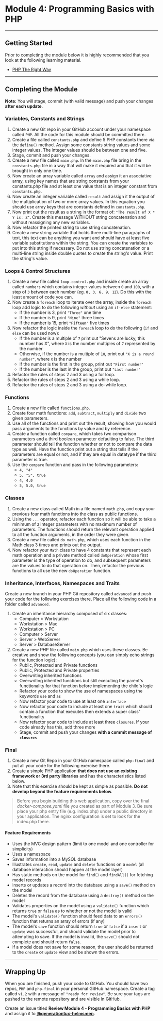 # Module 4: Programming Basics with PHP

***

## Getting Started

Prior to completing the module below it is highly recommended that you look at the following learning material.

- [PHP The Right Way](http://phptherightway.com)

***

## Completing the Module

**Note:** You will stage, commit (with valid message) and push your changes **after each update**.

### Variables, Constants and Strings

1. Create a new Git repo in your GitHub account under your namespace called `PHP`. All the code for this module should be committed there.
2. Create a file called `constants.php` and define 5 PHP constants there via the `define()` method. Assign some constants string values and some integer values. The integer values should be between one and five.
3. Stage, commit and push your changes.
4. Create a new file called `main.php`. In the `main.php` file bring in the `constants.php` file in a way that will make it required and that it will be brought in only one time.
5. Now create an array variable called `array` and assign it an associative array, using key names that are string constants from your constants.php file and at least one value that is an integer constant from `constants.php`.
6. Now create an integer variable called `result` and assign it the output of the multiplication of two or more array values. In this equation you should use array keys that are constants defined in `constants.php`.
7. Now print out the result as a string in the format of: `"The result of X * Y is: Z"`. Create this message WITHOUT string concatenation and without reassigning any new variables.
8. Now refactor the printed string to use string concatenation.
9. Create a new string variable that holds three multi-line paragraphs of text, this text can be anything you want and should have at least five variable substitutions within the string. You can create the variables to put into this string if necessary. Do not use string concatenation or a multi-line string inside double quotes to create the string's value. Print the string's value.

### Loops & Control Structures

1. Create a new file called `loop-control.php` and inside create an array called `numbers` which contains integer values between `0` and `100`, with a step of `3` between each number (eg. `0, 3, 6, 9, 12`). Do this with the least amount of code you can.
2. Now create a `foreach` loop to iterate over the array, inside the `foreach` loop add logic to do the following *without* using an `if-else` statement:
    - If the number is 3, print `"Three"` one time
    - If the number is 9, print `"Nine"` three times
    - If the number is 15, print `"Fifteen"` five times
3. Now refactor the logic inside the `foreach` loop to do the following (`if` and `else` can be used now):
    - If the number is a multiple of `7` print out "Sevens are lucky, this number has X", where `X` is the number multiples of `7` represented by the number
    - Otherwise, if the number is a multiple of `10`, print out `"X is a round number"`, where `X` is the number
    - If the number is the first in the group, print out `"First number"`
    - If the number is the last in the group, print out `"Last number"`
4. Refactor the rules of steps 2 and 3 using a for loop.
5. Refactor the rules of steps 2 and 3 using a while loop.
6. Refactor the rules of steps 2 and 3 using a do-while loop.

### Functions

1. Create a new file called `functions.php`.
2. Create four math functions: `add`, `subtract`, `multiply` and `divide` two given parameters.
3. Use all of the functions and print out the result, showing how you would pass arguments to the functions by value and by reference.
4. Create a function called `compare`, which takes two comparison parameters and a third boolean parameter defaulting to false. The third parameter should tell the function whether or not to compare the data type as well. Have the function print out a string that tells if the parameters are equal or not, and if they are equal in datatype if the third parameter is true.
5. Use the `compare` function and pass in the following parameters:
    - `4, "4"`
    - `5, "5", true`
    - `4, 4.0`
    - `5, 5.0, true`

### Classes

1. Create a new class called Math in a file named `math.php`, and copy your previous four math functions into the class as public functions.
2. Using the `...` operator, refactor each function so it will be able to take a minimum of `2` integer parameters with no maximum number of parameters. The functions should return the relevant operation applied to all the function arguments, in the order they were given.
3. Create a new file called `do_math.php`, which uses each function in the Math class 3 times and prints out the output.
4. Now refactor your `Math` class to have 4 constants that represent each math operation and a private method called `doOperation` whose first parameter is the type of operation to do, and subsequent parameters are the values to do that operation on. Then, refactor the previous functions to all use the new `doOperation` function.

### Inheritance, Interfaces, Namespaces and Traits

Create a new branch in your PHP Git repository called `advanced` and push your code for the following exercises there. Place all the following code in a folder called `advanced`.

1. Create an inheritance hierarchy composed of six classes:
    - Computer > Workstation
    - Workstation > Mac
    - Workstation > PC
    - Computer > Server
    - Server > WebServer
    - Server > DatabaseServer
2. Create a new PHP file called `main.php` which uses these classes. Be creative and show the following concepts (you can simply echo strings for the function logic):
    - Public, Protected and Private functions
    - Public, Protected and Private properties
    - Overwriting inherited functions
    - Overwriting inherited functions but still executing the parent's functionality for that function before implementing the child's logic
    - Refactor your code to show the use of namespaces using the keywords `use` and `as`
    - Now refactor your code to use at least one `interface`
    - Now refactor your code to include at least one `trait` which should contain a function that executes then extends a super class' functionality
    - Now refactor your code to include at least three `closures`. If your code already has this, add three more
    - Stage, commit and push your changes **with a commit message of `closures`**

### Final

1. Create a new Git Repo in your GitHub namespace called `php-final` and put all your code for the following exercise there.
2. Create a simple PHP application **that does not use an existing framework or 3rd party libraries** and has the characteristics listed below.
3. Note that this exercise should be kept as simple as possible. **Do not develop beyond the feature requirements below.**

> Before you begin building this web application, copy over the final _docker-compose.yaml_ file you created as part of Module 3. Be sure place your php entry file (e.g. index.php) under a public directory in your application. The nginx configuration is set to look for the index.php there.

#### Feature Requirements

- Uses the MVC design pattern (limit to one model and one controller for simplicity)
- Uses a namespace
- Saves information into a MySQL database
- Illustrates `create`, `read`, `update` and `delete` functions on a `model` (all database interaction should happen at the model layer)
- Has static methods on the model for `find()` and `findAll()` for fetching model records
- Inserts or updates a record into the database using a `save()` method on the model
- Deletes the record from the database using a `destroy()` method on the model
- Validates properties on the model using a `validate()` function which returns `true` or `false` as to whether or not the model is valid
- The model's `validate()` function should feed data to an `errors()` function that returns an array of errors (if any)
- The model's `save` function should return `true` or `false` if a `insert` or `update` was successful, and should validate the model prior to attempting to save. If the model is invalid, the `save()` should not complete and should return `false`.
- If a model does not save for some reason, the user should be returned to the `create` or `update` view and be shown the errors.

***

## Wrapping Up

When you are finished, push your code to GitHub. You should have two repos, `PHP` and `php-final` in your personal GitHub namespace. Create a tag called `v1.2` with a message of `"ready for review"`. Be sure your tags are pushed to the remote repository and are visible in GitHub.

Create an issue titled **Review Module 4 - Programming Basics with PHP** and assign it to [**@generationtux-helmsmen**](https://github.com/generationtux-helmsmen).
